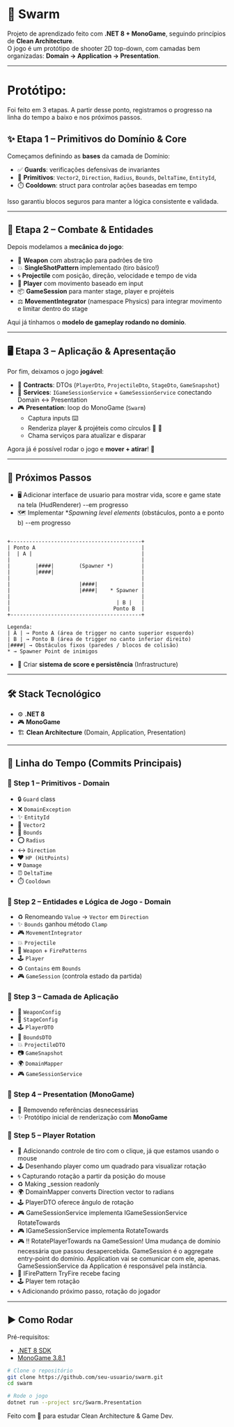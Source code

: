 # 🐝 Swarm

Projeto de aprendizado feito com **.NET 8 + MonoGame**, seguindo princípios de **Clean Architecture**.  
O jogo é um protótipo de shooter 2D top-down, com camadas bem organizadas: **Domain → Application → Presentation**.  

---
# Protótipo:
Foi feito em 3 etapas. A partir desse ponto, registramos o progresso na linha do tempo a baixo e nos próximos passos.

## ✨ Etapa 1 – Primitivos do Domínio & Core
Começamos definindo as **bases** da camada de Domínio:

- ✅ **Guards**: verificações defensivas de invariantes
- 🧩 **Primitivos**: `Vector2`, `Direction`, `Radius`, `Bounds`, `DeltaTime`, `EntityId`, 
- ⏱️ **Cooldown**: struct para controlar ações baseadas em tempo

Isso garantiu blocos seguros para manter a lógica consistente e validada.

---

## 🎯 Etapa 2 – Combate & Entidades
Depois modelamos a **mecânica do jogo**:

- 🔫 **Weapon** com abstração para padrões de tiro
- 💥 **SingleShotPattern** implementado (tiro básico!)
- 🌀 **Projectile** com posição, direção, velocidade e tempo de vida
- 🧍 **Player** com movimento baseado em input
- 📦 **GameSession** para manter stage, player e projéteis
- ⚖️ **MovementIntegrator** (namespace Physics) para integrar movimento e limitar dentro do stage

Aqui já tínhamos o **modelo de gameplay rodando no domínio**.

---

## 🖥️ Etapa 3 – Aplicação & Apresentação
Por fim, deixamos o jogo **jogável**:

- 📜 **Contracts**: DTOs (`PlayerDto`, `ProjectileDto`, `StageDto`, `GameSnapshot`)  
- 🔌 **Services**: `IGameSessionService` + `GameSessionService` conectando Domain ↔ Presentation
- 🎮 **Presentation**: loop do MonoGame (`Swarm`)  
  - Captura inputs ⌨️  
  - Renderiza player & projéteis como círculos 🔵 🔴  
  - Chama serviços para atualizar e disparar  

Agora já é possível rodar o jogo e **mover + atirar**! 🚀

---

## 🚧 Próximos Passos
- 🖥️ Adicionar interface de usuario para mostrar vida, score e game state na tela (HudRenderer) --em progresso
- 🗺️ Implementar **Spawning level elements* (obstáculos, ponto a e ponto b) --em progresso

```

+------------------------------------------+
| Ponto A                                  |
|  | A |                                   |
|                                          |
|        |####|        (Spawner *)         |
|        |####|                            |
|                                          |
|                      |####|              |
|                      |####|    * Spawner |
|                                          |
|                                  | B |   |
|                                 Ponto B  |
+------------------------------------------+

Legenda:
| A | → Ponto A (área de trigger no canto superior esquerdo)  
| B | → Ponto B (área de trigger no canto inferior direito)  
|####| → Obstáculos fixos (paredes / blocos de colisão)  
* → Spawner Point de inimigos
```

- 💾 Criar **sistema de score e persistência** (Infrastructure)


---

## 🛠️ Stack Tecnológico
- ⚙️ **.NET 8**
- 🎮 **MonoGame**
- 🏗️ **Clean Architecture** (Domain, Application, Presentation)

---

## 📜 Linha do Tempo (Commits Principais)

### 🔹 Step 1 – Primitivos - Domain
- :lock: `Guard` class  
- :x: `DomainException`  
- :sparkles: `EntityId`  
- :triangular_ruler: `Vector2`  
- :straight_ruler: `Bounds`  
- :o: `Radius`  
- :left_right_arrow: `Direction`  
- :heart: `HP (HitPoints)`  
- :broken_heart: `Damage`  
- :alarm_clock: `DeltaTime`  
- :stopwatch: `Cooldown`

### 🔹 Step 2 – Entidades e Lógica de Jogo - Domain
- :recycle: Renomeando `Value` → `Vector` em `Direction`  
- :sparkles: `Bounds` ganhou método `Clamp`  
- :video_game: `MovementIntegrator`  
- :boom: `Projectile`  
- :gun: `Weapon` + `FirePatterns`  
- :joystick: `Player`  
- :recycle: `Contains` em `Bounds`  
- :video_game: `GameSession` (controla estado da partida)

### 🔹 Step 3 – Camada de Aplicação
- :gun: `WeaponConfig`  
- :art: `StageConfig`  
- :joystick: `PlayerDTO`  
- :straight_ruler: `BoundsDTO`  
- :boom: `ProjectileDTO`  
- :camera: `GameSnapshot`  
- :earth_africa: `DomainMapper`  
- :video_game: `GameSessionService`

### 🔹 Step 4 – Presentation (MonoGame)
- :broom: Removendo referências desnecessárias  
- :sparkles: Protótipo inicial de renderização com **MonoGame**

### 🔹 Step 5 – Player Rotation
- :gun: Adicionando controle de tiro com o clique, já que estamos usando o mouse  
- :joystick: Desenhando player como um quadrado para visualizar rotação  
- :cyclone: Capturando rotação a partir da posição do mouse  
- :recycle: Making _session readonly  
- :earth_africa: DomainMapper converts Direction vector to radians  
- :joystick: PlayerDTO oferece ângulo de rotação  
- :video_game: GameSessionService implementa IGameSessionService RotateTowards  
- :video_game: IGameSessionService implementa RotateTowards  
- :video_game: :bangbang: RotatePlayerTowards na GameSession! Uma mudança de domínio necessária que passou desapercebida. GameSession é o aggregate entry-point do domínio. Application vai se comunicar com ele, apenas. GameSessionService da Application é responsável pela instância.  
- :gun: IFirePattern TryFire recebe facing  
- :joystick: Player tem rotação  
- :cyclone: Adicionando próximo passo, rotação do jogador  


---

## ▶️ Como Rodar

Pré-requisitos:
- [.NET 8 SDK](https://dotnet.microsoft.com/en-us/download/dotnet/8.0)
- [MonoGame 3.8.1](https://monogame.net/)

```bash
# Clone o repositório
git clone https://github.com/seu-usuario/swarm.git
cd swarm

# Rode o jogo
dotnet run --project src/Swarm.Presentation
```

Feito com 💙 para estudar Clean Architecture & Game Dev.  
